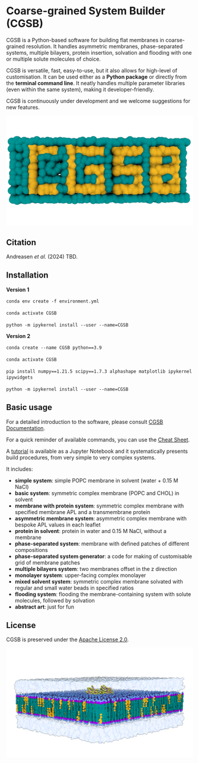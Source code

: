 # Coarse-grained System Builder (CGSB)

CGSB is a Python-based software for building flat membranes in coarse-grained resolution. It handles asymmetric membranes, phase-separated systems, multiple bilayers, protein insertion, solvation and flooding with one or multiple solute molecules of choice.

CGSB is versatile, fast, easy-to-use, but it also allows for high-level of customisation. It can be used either as a **Python package** or directly from the **terminal command line**. It neatly handles multiple parameter libraries (even within the same system), making it developer-friendly. 

CGSB is continuously under development and we welcome suggestions for new features. 

![](figures/logo_CGSB.png)

## Citation

Andreasen _et al._ (2024) TBD.

## Installation 

**Version 1**

    conda env create -f environment.yml 

    conda activate CGSB

    python -m ipykernel install --user --name=CGSB

**Version 2**

    conda create --name CGSB python==3.9

    conda activate CGSB

    pip install numpy==1.21.5 scipy==1.7.3 alphashape matplotlib ipykernel ipywidgets

    python -m ipykernel install --user --name=CGSB

## Basic usage 

For a detailed introduction to the software, please consult [CGSB Documentation](CGSB_Documentation.pdf).

For a quick reminder of available commands, you can use the [Cheat Sheet](CGSB_Cheat_Sheet.pdf).

A [tutorial](Tutorial) is available as a Jupyter Notebook and it systematically presents build procedures, from very simple to very complex systems.

It includes:

* **simple system**: simple POPC membrane in solvent (water + 0.15 M NaCl)
* **basic system**: symmetric complex membrane (POPC and CHOL) in solvent
* **membrane with protein system**: symmetric complex membrane with specified membrane APL and a transmembrane protein
* **asymmetric membrane system**: asymmetric complex membrane with bespoke APL values in each leaflet
* **protein in solvent**: protein in water and 0.15 M NaCl, without a membrane
* **phase-separated system**: membrane with defined patches of different compositions
* **phase-separated system generator**: a code for making of customisable grid of membrane patches
* **multiple bilayers system**: two membranes offset in the z direction
* **monolayer system**: upper-facing complex monolayer
* **mixed solvent system**: symmetric complex membrane solvated with regular and small water beads in specified ratios
* **flooding system**: flooding the membrane-containing system with solute molecules, followed by solvation
* **abstract art**: just for fun

## License

CGSB is preserved under the [Apache License 2.0](https://github.com/MikkelDA/CGSB/blob/main/LICENSE).

![](figures/membrane_protein.png)
